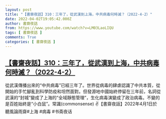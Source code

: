 ```yaml
---
layout: post
title: "【書齋夜話】310：三年了，從武漢到上海，中共病毒何時滅？（2022-4-2）"
date: 2022-04-02T19:05:42.000Z
author: 書齋夜話
from: https://www.youtube.com/watch?v=LM03LaoLIQU
tags: [ 書齋夜話 ]
comments: True
categories: [ 書齋夜話 ]
---
```

<!--1648926342000-->
[【書齋夜話】310：三年了，從武漢到上海，中共病毒何時滅？（2022-4-2）](https://www.youtube.com/watch?v=LM03LaoLIQU)
------

<div>
從武漢傳播出來的“中共病毒”已經三年了。世界從病毒的肆虐認識了中共本質，從開始的手忙腳亂到科學防疫和坦然面對。但發源地中國始終停留在三年前，名詞從武漢的“封城”變成了上海的“全域靜態管理”，生化病毒演變成了政治病毒。不變的是百姓始終是“小白鼠”。常識(commonsense) ✌【書齋夜話】2022年4月1日於聽風論雨齋#上海 #病毒 #书斋夜话
</div>
